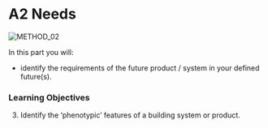 # A2 Needs
![METHOD_02](https://github.com/timmcginley/Agile-Prototyping/assets/1415855/23c41df7-b987-4d23-9c3a-8144a56c896b)

In this part you will:
* identify the requirements of the future product / system in your defined future(s).

### Learning Objectives
3. Identify the ‘phenotypic’ features of a building system or product.
